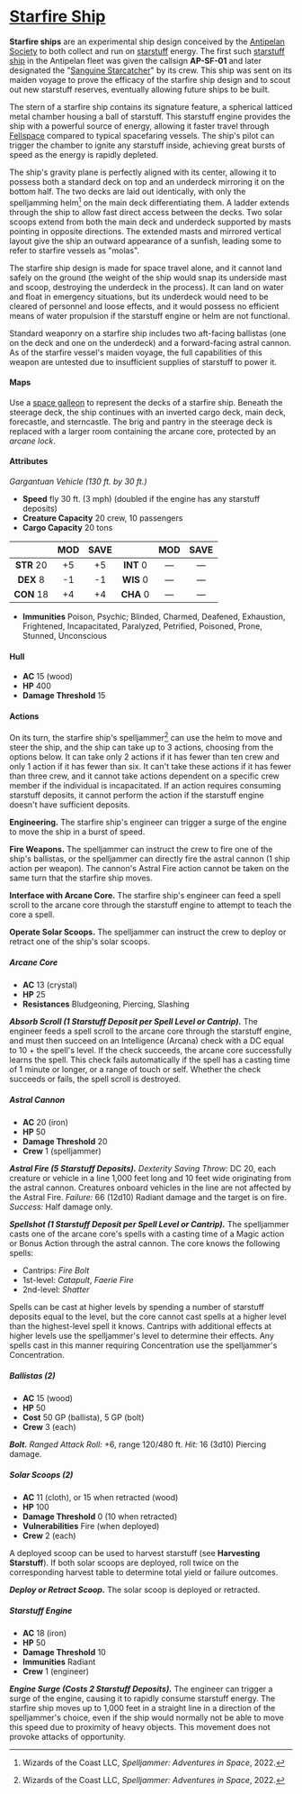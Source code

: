 # [Starfire Ship](https://github.com/mpanighetti/dnd5e-monsters/blob/main/vehicles/starfire-ship.md)

**Starfire ships** are an experimental ship design conceived by the [Antipelan Society](../../../ch-2-people-of-mote/organizations/antipelan-society/) to both collect and run on [starstuff](../../starstuff.md) energy. The first such [starstuff ship](index.md) in the Antipelan fleet was given the callsign **AP-SF-01** and later designated the "[Sanguine Starcatcher](../../../ch-2-people-of-mote/organizations/antipelan-society/fleet/ap-sf-01-sanguine-starcatcher.md)" by its crew. This ship was sent on its maiden voyage to prove the efficacy of the starfire ship design and to scout out new starstuff reserves, eventually allowing future ships to be built.

The stern of a starfire ship contains its signature feature, a spherical latticed metal chamber housing a ball of starstuff. This starstuff engine provides the ship with a powerful source of energy, allowing it faster travel through [Fellspace](../../../ch-1-welcome-to-mote/cosmology/fellspace.md) compared to typical spacefaring vessels. The ship's pilot can trigger the chamber to ignite any starstuff inside, achieving great bursts of speed as the energy is rapidly depleted.

The ship's gravity plane is perfectly aligned with its center, allowing it to possess both a standard deck on top and an underdeck mirroring it on the bottom half. The two decks are laid out identically, with only the spelljamming helm[^🛸] on the main deck differentiating them. A ladder extends through the ship to allow fast direct access between the decks. Two solar scoops extend from both the main deck and underdeck supported by masts pointing in opposite directions. The extended masts and mirrored vertical layout give the ship an outward appearance of a sunfish, leading some to refer to starfire vessels as "molas".

The starfire ship design is made for space travel alone, and it cannot land safely on the ground (the weight of the ship would snap its underside mast and scoop, destroying the underdeck in the process). It can land on water and float in emergency situations, but its underdeck would need to be cleared of personnel and loose effects, and it would possess no efficient means of water propulsion if the starstuff engine or helm are not functional.

Standard weaponry on a starfire ship includes two aft-facing ballistas (one on the deck and one on the underdeck) and a forward-facing astral cannon. As of the starfire vessel's maiden voyage, the full capabilities of this weapon are untested due to insufficient supplies of starstuff to power it.

#### Maps

Use a [space galleon](https://www.dndbeyond.com/sources/sais/aag/astral-adventuring#SpaceGalleon) to represent the decks of a starfire ship. Beneath the steerage deck, the ship continues with an inverted cargo deck, main deck, forecastle, and sterncastle. The brig and pantry in the steerage deck is replaced with a larger room containing the arcane core, protected by an _arcane lock_.

#### Attributes

_Gargantuan Vehicle (130 ft. by 30 ft.)_

- **Speed** fly 30 ft. (3 mph) (doubled if the engine has any starstuff deposits)
- **Creature Capacity** 20 crew, 10 passengers
- **Cargo Capacity** 20 tons

|            | MOD | SAVE |            | MOD | SAVE |
|:----------:|:---:|:----:|:----------:|:---:|:----:|
| **STR** 20 | +5  | +5   | **INT** 0  | —   | —    |
| **DEX** 8  | -1  | -1   | **WIS** 0  | —   | —    |
| **CON** 18 | +4  | +4   | **CHA** 0  | —   | —    |

- **Immunities** Poison, Psychic; Blinded, Charmed, Deafened, Exhaustion, Frightened, Incapacitated, Paralyzed, Petrified, Poisoned, Prone, Stunned, Unconscious

#### Hull

- **AC** 15 (wood)
- **HP** 400
- **Damage Threshold** 15

#### Actions

On its turn, the starfire ship's spelljammer[^🛸] can use the helm to move and steer the ship, and the ship can take up to 3 actions, choosing from the options below.  It can take only 2 actions if it has fewer than ten crew and only 1 action if it has fewer than six. It can't take these actions if it has fewer than three crew, and it cannot take actions dependent on a specific crew member if the individual is incapacitated. If an action requires consuming starstuff deposits, it cannot perform the action if the starstuff engine doesn't have sufficient deposits.

**Engineering.** The starfire ship's engineer can trigger a surge of the engine to move the ship in a burst of speed.

**Fire Weapons.** The spelljammer can instruct the crew to fire one of the ship's ballistas, or the spelljammer can directly fire the astral cannon (1 ship action per weapon). The cannon's Astral Fire action cannot be taken on the same turn that the starfire ship moves.

**Interface with Arcane Core.** The starfire ship's engineer can feed a spell scroll to the arcane core through the starstuff engine to attempt to teach the core a spell.

**Operate Solar Scoops.** The spelljammer can instruct the crew to deploy or retract one of the ship's solar scoops.

##### Arcane Core

- **AC** 13 (crystal)
- **HP** 25
- **Resistances** Bludgeoning, Piercing, Slashing

_**Absorb Scroll (1 Starstuff Deposit per Spell Level or Cantrip).**_ The engineer feeds a spell scroll to the arcane core through the starstuff engine, and must then succeed on an Intelligence (Arcana) check with a DC equal to 10 + the spell's level. If the check succeeds, the arcane core successfully learns the spell. This check fails automatically if the spell has a casting time of 1 minute or longer, or a range of touch or self. Whether the check succeeds or fails, the spell scroll is destroyed.

##### Astral Cannon

- **AC** 20 (iron)
- **HP** 50
- **Damage Threshold** 20
- **Crew** 1 (spelljammer)

_**Astral Fire (5 Starstuff Deposits).** Dexterity Saving Throw:_ DC 20, each creature or vehicle in a line 1,000 feet long and 10 feet wide originating from the astral cannon. Creatures onboard vehicles in the line are not affected by the Astral Fire. _Failure:_ 66 (12d10) Radiant damage and the target is on fire. _Success:_ Half damage only.

_**Spellshot (1 Starstuff Deposit per Spell Level or Cantrip).**_ The spelljammer casts one of the arcane core's spells with a casting time of a Magic action or Bonus Action through the astral cannon. The core knows the following spells:

- Cantrips: _Fire Bolt_
- 1st-level: _Catapult_, _Faerie Fire_
- 2nd-level: _Shatter_

Spells can be cast at higher levels by spending a number of starstuff deposits equal to the level, but the core cannot cast spells at a higher level than the highest-level spell it knows. Cantrips with additional effects at higher levels use the spelljammer's level to determine their effects. Any spells cast in this manner requiring Concentration use the spelljammer's Concentration.

##### Ballistas (2)

- **AC** 15 (wood)
- **HP** 50
- **Cost** 50 GP (ballista), 5 GP (bolt)
- **Crew** 3 (each)

_**Bolt.** Ranged Attack Roll:_ +6, range 120/480 ft. _Hit:_ 16 (3d10) Piercing damage.

##### Solar Scoops (2)

- **AC** 11 (cloth), or 15 when retracted (wood)
- **HP** 100
- **Damage Threshold** 0 (10 when retracted)
- **Vulnerabilities** Fire (when deployed)
- **Crew** 2 (each)

A deployed scoop can be used to harvest starstuff (see **Harvesting Starstuff**). If both solar scoops are deployed, roll twice on the corresponding harvest table to determine total yield or failure outcomes.

_**Deploy or Retract Scoop.**_ The solar scoop is deployed or retracted.

##### Starstuff Engine

- **AC** 18 (iron)
- **HP** 50
- **Damage Threshold** 10
- **Immunities** Radiant
- **Crew** 1 (engineer)

_**Engine Surge (Costs 2 Starstuff Deposits).**_ The engineer can trigger a surge of the engine, causing it to rapidly consume starstuff energy. The starfire ship moves up to 1,000 feet in a straight line in a direction of the spelljammer's choice, even if the ship would normally not be able to move this speed due to proximity of heavy objects. This movement does not provoke attacks of opportunity.

[^🛸]: Wizards of the Coast LLC, _Spelljammer: Adventures in Space_, 2022.

